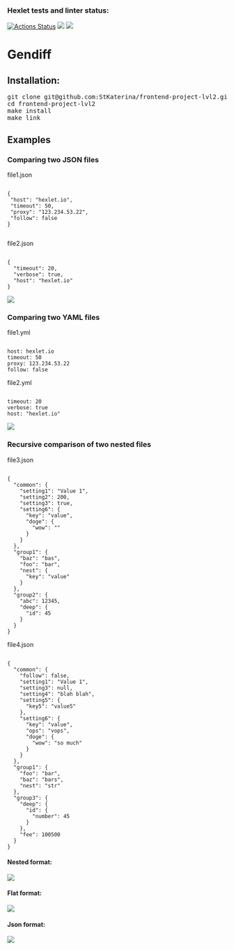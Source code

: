 ### Hexlet tests and linter status:

[![Actions Status](https://github.com/StKaterina/frontend-project-lvl2/workflows/hexlet-check/badge.svg)](https://github.com/StKaterina/frontend-project-lvl2/actions)
<a href="https://codeclimate.com/github/StKaterina/frontend-project-lvl2"><img src="https://api.codeclimate.com/v1/badges/a99a88d28ad37a79dbf6/maintainability" /></a>
<a href="https://codeclimate.com/github/StKaterina/frontend-project-lvl2/test_coverage"><img src="https://api.codeclimate.com/v1/badges/3d443cc6d14e46e11ba5/test_coverage" /></a>

<h1>Gendiff</h1>
<h2>Installation:</h2>
<pre>
git clone git@github.com:StKaterina/frontend-project-lvl2.git
cd frontend-project-lvl2
make install
make link
</pre>

<h2>Examples</h2>

<h3>Comparing two JSON files</h3>

<p>file1.json</p>
<pre><code>
{
 "host": "hexlet.io",
 "timeout": 50,
 "proxy": "123.234.53.22",
 "follow": false
}
 </code></pre>
 
<p>file2.json</p>
<pre><code>
{
  "timeout": 20,
  "verbose": true,
  "host": "hexlet.io"
}
</code></pre>
<p><a href="https://asciinema.org/a/subt7xLn7VLvWhHVM3qxZVQ6E" target="_blank"><img src="https://asciinema.org/a/subt7xLn7VLvWhHVM3qxZVQ6E.svg" /></a></p>


<h3>Comparing two YAML files</h3>

<p>file1.yml</p>
<pre><code>
host: hexlet.io
timeout: 50
proxy: 123.234.53.22
follow: false
</code></pre>

<p>file2.yml</p>
<pre><code>
timeout: 20
verbose: true
host: "hexlet.io"
</code></pre>
<p><a href="https://asciinema.org/a/W2RI2vKHEoSMocu0Gwl5UnJ68" target="_blank"><img src="https://asciinema.org/a/W2RI2vKHEoSMocu0Gwl5UnJ68.svg" /></a></p>

<h3>Recursive comparison of two nested files</h3>

<p>file3.json</p>
<pre><code>
{
  "common": {
    "setting1": "Value 1",
    "setting2": 200,
    "setting3": true,
    "setting6": {
      "key": "value",
      "doge": {
        "wow": ""
      }
    }
  },
  "group1": {
    "baz": "bas",
    "foo": "bar",
    "nest": {
      "key": "value"
    }
  },
  "group2": {
    "abc": 12345,
    "deep": {
      "id": 45
    }
  }
}
</code></pre>

<p>file4.json</p>
<pre><code>
{
  "common": {
    "follow": false,
    "setting1": "Value 1",
    "setting3": null,
    "setting4": "blah blah",
    "setting5": {
      "key5": "value5"
    },
    "setting6": {
      "key": "value",
      "ops": "vops",
      "doge": {
        "wow": "so much"
      }
    }
  },
  "group1": {
    "foo": "bar",
    "baz": "bars",
    "nest": "str"
  },
  "group3": {
    "deep": {
      "id": {
        "number": 45
      }
    },
    "fee": 100500
  }
}
</code></pre>

<h4>Nested format:</h4>
<p><a href="https://asciinema.org/a/qNoJ55DM8n9aOp0mExxLkUGq3" target="_blank"><img src="https://asciinema.org/a/qNoJ55DM8n9aOp0mExxLkUGq3.svg" /></a></p>

<h4>Flat format:</h4>
<p><a href="https://asciinema.org/a/r6uzJiYiZLY3OVLeHU22arGCX" target="_blank"><img src="https://asciinema.org/a/r6uzJiYiZLY3OVLeHU22arGCX.svg" /></a></p>

<h4>Json format:</h4>
<p><a href="https://asciinema.org/a/PX6p4attvG8EylUnQuI5raf9q" target="_blank"><img src="https://asciinema.org/a/PX6p4attvG8EylUnQuI5raf9q.svg" /></a></p>
